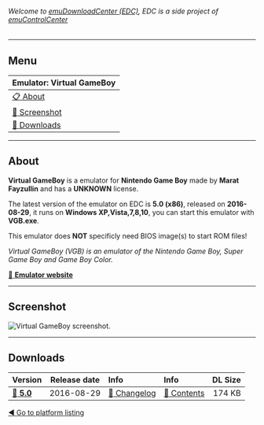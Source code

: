 ###### Welcome to [emuDownloadCenter (EDC)](https://github.com/PhoenixInteractiveNL/emuDownloadCenter/wiki/), EDC is a side project of [emuControlCenter](https://github.com/PhoenixInteractiveNL/emuControlCenter/wiki/)
***
## Menu
| **Emulator: Virtual GameBoy** |
|:---------|
| [:clipboard: About](#about) |
| [:sunrise: Screenshot](#screenshot) |
| [:floppy_disk: Downloads](#downloads) |
***
## About
**Virtual GameBoy** is a emulator for **Nintendo Game Boy** made by **Marat Fayzullin** and has a **UNKNOWN** license.

The latest version of the emulator on EDC is **5.0 (x86)**, released on **2016-08-29**, it runs on **Windows XP,Vista,7,8,10**, you can start this emulator with **VGB.exe**.

This emulator does **NOT** specificly need BIOS image(s) to start ROM files!

_Virtual GameBoy (VGB) is an emulator of the Nintendo Game Boy, Super Game Boy and Game Boy Color._

[:link: **Emulator website**](http://fms.komkon.org/VGB/)
***
## Screenshot
![](https://raw.githubusercontent.com/PhoenixInteractiveNL/emuDownloadCenter/master/hooks/vgb/screen.jpg "Virtual GameBoy screenshot.")
***
## Downloads
| Version  | Release date  | Info       | Info       | DL Size    |
|:---------|:-------------:|:-----------|:-----------|-----------:|
| [:floppy_disk: **5.0**](https://github.com/PhoenixInteractiveNL/edc-repo0003/raw/master/vgb/5.0.7z) | 2016-08-29 | [:page_facing_up: Changelog](https://github.com/PhoenixInteractiveNL/edc-repo0003/blob/master/vgb/5.0_changelog.txt) | [:mag_right: Contents](https://github.com/PhoenixInteractiveNL/edc-repo0003/blob/master/vgb/5.0_contents.txt) | 174 KB |

[:arrow_backward: Go to platform listing](https://github.com/PhoenixInteractiveNL/emuDownloadCenter/wiki/EDC-Platform-List)
